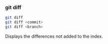 ###  git diff

```bash
git diff
git diff <commit>
git diff <branch>
```

Displays the differences not added to the index.
